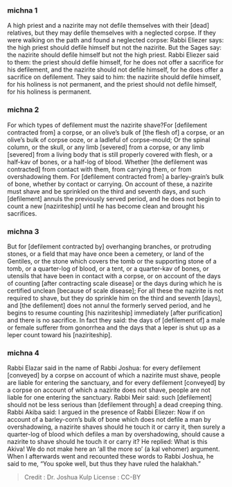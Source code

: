 
### michna 1
A high priest and a nazirite may not defile themselves with their [dead] relatives, but they may defile themselves with a neglected corpse. If they were walking on the path and found a neglected corpse: Rabbi Eliezer says: the high priest should defile himself but not the nazirite. But the Sages say: the nazirite should defile himself but not the high priest. Rabbi Eliezer said to them: the priest should defile himself, for he does not offer a sacrifice for his defilement,  and the nazirite should not defile himself, for he does offer a sacrifice on defilement. They said to him: the nazirite should defile himself, for his holiness is not permanent,  and the priest should not defile himself, for his holiness is permanent.

### michna 2
For which types of defilement must the nazirite shave?For [defilement contracted from] a corpse, or an olive’s bulk of [the flesh of] a corpse, or an olive’s bulk of corpse ooze, or a ladleful of corpse-mould; Or the spinal column, or the skull, or any limb [severed] from a corpse, or any limb [severed] from a living body that is still properly covered with flesh, or a half-kav of bones, or a half-log of blood. Whether [the defilement was contracted] from contact with them, from carrying them, or from overshadowing them. For [defilement contracted from] a barley-grain’s bulk of bone, whether by contact or carrying. On account of these, a nazirite must shave and be sprinkled on the third and seventh days, and such [defilement] annuls the previously served period, and he does not begin to count a new [naziriteship] until he has become clean and brought his sacrifices.

### michna 3
But for [defilement contracted by] overhanging branches, or protruding stones, or a field that may have once been a cemetery, or land of the Gentiles, or the stone which covers the tomb or the supporting stone of a tomb, or a quarter-log of blood, or a tent, or a quarter-kav of bones, or utensils that have been in contact with a corpse, or on account of the days of counting [after contracting scale disease] or the days during which he is certified unclean [because of scale disease]; For all these the nazirite is not required to shave, but they do sprinkle him on the third and seventh [days], and [the defilement] does not annul the formerly served period, and he begins to resume counting [his naziriteship] immediately [after purification] and there is no sacrifice. In fact they said: the days of [defilement of] a male or female sufferer from gonorrhea and the days that a leper is shut up as a leper count toward his [naziriteship].

### michna 4
Rabbi Elazar said in the name of Rabbi Joshua:  for every defilement [conveyed] by a corpse on account of which a nazirite must shave, people are liable for entering the sanctuary, and for every defilement [conveyed] by a corpse on account of which a nazirite does not shave, people are not liable for one entering the sanctuary. Rabbi Meir said: such [defilement] should not be less serious than [defilement through] a dead creeping thing. Rabbi Akiba said: I argued in the presence of Rabbi Eliezer:  Now if on account of a barley-corn’s bulk of bone which does not defile a man by overshadowing, a nazirite shaves should he touch it or carry it, then surely a quarter-log of blood which defiles a man by overshadowing, should cause a nazirite to shave should he touch it or carry it? He replied: What is this Akiva! We do not make here an ‘all the more so’ (a kal vehomer) argument. When I afterwards went and recounted these words to Rabbi Joshua, he said to me, “You spoke well, but thus they have ruled the halakhah.”

>Credit : Dr. Joshua Kulp
>License : CC-BY